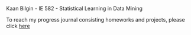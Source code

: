 Kaan Bilgin - IE 582 - Statistical Learning in Data Mining

To reach my progress journal consisting homeworks and projects, please click [here](https://bu-ie-582.github.io/fall20-Kaanblgn/)
